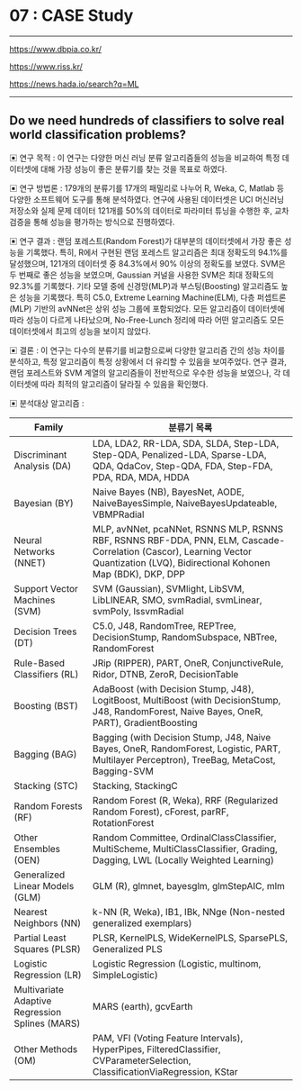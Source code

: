 #  07 : CASE Study

---

  https://www.dbpia.co.kr/
  
  https://www.riss.kr/

  https://news.hada.io/search?q=ML
	
---  

## Do we need hundreds of classifiers to solve real world classification problems?

▣ 연구 목적 : 이 연구는 다양한 머신 러닝 분류 알고리즘들의 성능을 비교하여 특정 데이터셋에 대해 가장 성능이 좋은 분류기를 찾는 것을 목표로 하였다.<br> 

▣ 연구 방법론 : 179개의 분류기를 17개의 패밀리로 나누어 R, Weka, C, Matlab 등 다양한 소프트웨어 도구를 통해 분석하였다. 연구에 사용된 데이터셋은 UCI 머신러닝 저장소와 실제 문제 데이터 121개를 50%의 데이터로 파라미터 튜닝을 수행한 후, 교차 검증을 통해 성능을 평가하는 방식으로 진행하였다.<br>

▣ 연구 결과 : 랜덤 포레스트(Random Forest)가 대부분의 데이터셋에서 가장 좋은 성능을 기록했다. 특히, R에서 구현된 랜덤 포레스트 알고리즘은 최대 정확도의 94.1%를 달성했으며, 121개의 데이터셋 중 84.3%에서 90% 이상의 정확도를 보였다. SVM은 두 번째로 좋은 성능을 보였으며, Gaussian 커널을 사용한 SVM은 최대 정확도의 92.3%를 기록했다. 기타 모델 중에 신경망(MLP)과 부스팅(Boosting) 알고리즘도 높은 성능을 기록했다. 특히 C5.0, Extreme Learning Machine(ELM), 다층 퍼셉트론(MLP) 기반의 avNNet은 상위 성능 그룹에 포함되었다. 모든 알고리즘이 데이터셋에 따라 성능이 다르게 나타났으며, No-Free-Lunch 정리에 따라 어떤 알고리즘도 모든 데이터셋에서 최고의 성능을 보이지 않았다.<br>

▣ 결론 : 이 연구는 다수의 분류기를 비교함으로써 다양한 알고리즘 간의 성능 차이를 분석하고, 특정 알고리즘이 특정 상황에서 더 유리할 수 있음을 보여주었다. 연구 결과, 랜덤 포레스트와 SVM 계열의 알고리즘들이 전반적으로 우수한 성능을 보였으나, 각 데이터셋에 따라 최적의 알고리즘이 달라질 수 있음을 확인했다.<br>

▣ 분석대상 알고리즘 : 

| Family                           | 분류기 목록                                      |
|----------------------------------|---------------------------------------------------|
| Discriminant Analysis (DA) | LDA, LDA2, RR-LDA, SDA, SLDA, Step-LDA, Step-QDA, Penalized-LDA, Sparse-LDA, QDA, QdaCov, Step-QDA, FDA, Step-FDA, PDA, RDA, MDA, HDDA |
| Bayesian (BY) | Naive Bayes (NB), BayesNet, AODE, NaiveBayesSimple, NaiveBayesUpdateable, VBMPRadial |
| Neural Networks (NNET) | MLP, avNNet, pcaNNet, RSNNS MLP, RSNNS RBF, RSNNS RBF-DDA, PNN, ELM, Cascade-Correlation (Cascor), Learning Vector Quantization (LVQ), Bidirectional Kohonen Map (BDK), DKP, DPP |
| Support Vector Machines (SVM) | SVM (Gaussian), SVMlight, LibSVM, LibLINEAR, SMO, svmRadial, svmLinear, svmPoly, lssvmRadial |
| Decision Trees (DT) | C5.0, J48, RandomTree, REPTree, DecisionStump, RandomSubspace, NBTree, RandomForest |
| Rule-Based Classifiers (RL) | JRip (RIPPER), PART, OneR, ConjunctiveRule, Ridor, DTNB, ZeroR, DecisionTable |
| Boosting (BST) | AdaBoost (with Decision Stump, J48), LogitBoost, MultiBoost (with DecisionStump, J48, RandomForest, Naive Bayes, OneR, PART), GradientBoosting |
| Bagging (BAG) | Bagging (with Decision Stump, J48, Naive Bayes, OneR, RandomForest, Logistic, PART, Multilayer Perceptron), TreeBag, MetaCost, Bagging-SVM |
| Stacking (STC) | Stacking, StackingC |
| Random Forests (RF) | Random Forest (R, Weka), RRF (Regularized Random Forest), cForest, parRF, RotationForest |
| Other Ensembles (OEN) | Random Committee, OrdinalClassClassifier, MultiScheme, MultiClassClassifier, Grading, Dagging, LWL (Locally Weighted Learning) |
| Generalized Linear Models (GLM) | GLM (R), glmnet, bayesglm, glmStepAIC, mlm |
| Nearest Neighbors (NN) | k-NN (R, Weka), IB1, IBk, NNge (Non-nested generalized exemplars) |
| Partial Least Squares (PLSR) | PLSR, KernelPLS, WideKernelPLS, SparsePLS, Generalized PLS |
| Logistic Regression (LR) | Logistic Regression (Logistic, multinom, SimpleLogistic) |
| Multivariate Adaptive Regression Splines (MARS) | MARS (earth), gcvEarth |
| Other Methods (OM) | PAM, VFI (Voting Feature Intervals), HyperPipes, FilteredClassifier, CVParameterSelection, ClassificationViaRegression, KStar |



